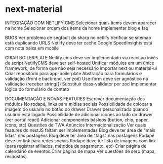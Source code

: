 # next-material

INTEGRAÇÃO COM NETLIFY CMS
Selecionar quais items devem aparecer na home
Selecionar ordem dos items da home
Implementar blog e faq

BUGS
Ver problema de segfault do sharp no netlify
Verificar se sitemap está duplicando URLS
Netlify deve ter cache
Google SpeedInsights está com nota baixa em mobile

CRIAR BOILERPLATE
Netlify cms deve ser implementado via react ao invés de script
NetlifyCMS deve ser self-hosted
Unificar módulos em um único framework, de forma que não seja necessário importar next ou material-ui
Criar repositório para app-boilerplate
Abstração para formulários e validação (front e back-end, ver zod)
Use-form deve ser agnóstico na validação (receber string[])
Substituir class-validator por zod
Implementar lógica do formulário de contato

DOCUMENTAÇÃO E NOVAS FEATURES
Escrever documentação dos módulos
No rodapé, links para mídias sociais
Possibilidade de colocar a imagem do usuário no botão do drawer
Drawer personalizado quando usuário está logado
Possibilidade de adicionar ícones ao lado do drawer (ver portal react)
Adicionar componentes básicos (button, chip, paper, icons, etc)
Questões de TWA
Anúncios
Internacionalização
Ver quais features do nextJS faltam ser implementadas
Blog deve ter área de "mais lidas" nas postagens
Blog deve ter área de "tags" nas postagens
Rodapé deve ter link para redes sociais
Rodapé deve ter lista de imagens com link (para registrar afiliados, métodos de pagamento, etc)
Criar página de calendário de eventos
Criar página de mapa
Ver questões de serp (mapa, respostas)
